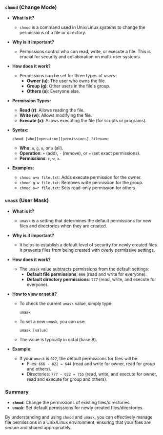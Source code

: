 ### `chmod` (Change Mode)

- **What is it?**
  - `chmod` is a command used in Unix/Linux systems to change the permissions of a file or directory.

- **Why is it important?**
  - Permissions control who can read, write, or execute a file. This is crucial for security and collaboration on multi-user systems.

- **How does it work?**
  - Permissions can be set for three types of users:
    - **Owner (u)**: The user who owns the file.
    - **Group (g)**: Other users in the file's group.
    - **Others (o)**: Everyone else.

- **Permission Types:**
  - **Read (r)**: Allows reading the file.
  - **Write (w)**: Allows modifying the file.
  - **Execute (x)**: Allows executing the file (for scripts or programs).

- **Syntax:**
  ```
  chmod [who][operation][permissions] filename
  ```
  - **Who**: `u`, `g`, `o`, or `a` (all).
  - **Operation**: `+` (add), `-` (remove), or `=` (set exact permissions).
  - **Permissions**: `r`, `w`, `x`.

- **Examples:**
  - `chmod u+x file.txt`: Adds execute permission for the owner.
  - `chmod g-w file.txt`: Removes write permission for the group.
  - `chmod o=r file.txt`: Sets read-only permission for others.

### `umask` (User Mask)

- **What is it?**
  - `umask` is a setting that determines the default permissions for new files and directories when they are created.

- **Why is it important?**
  - It helps to establish a default level of security for newly created files. It prevents files from being created with overly permissive settings.

- **How does it work?**
  - The `umask` value subtracts permissions from the default settings:
    - **Default file permissions**: `666` (read and write for everyone).
    - **Default directory permissions**: `777` (read, write, and execute for everyone).

- **How to view or set it?**
  - To check the current `umask` value, simply type:
    ```
    umask
    ```
  - To set a new `umask`, you can use:
    ```
    umask [value]
    ```
  - The value is typically in octal (base 8).

- **Example:**
  - If your `umask` is `022`, the default permissions for files will be:
    - Files: `666 - 022 = 644` (read and write for owner, read for group and others).
    - Directories: `777 - 022 = 755` (read, write, and execute for owner, read and execute for group and others).

### Summary

- **`chmod`**: Change the permissions of existing files/directories.
- **`umask`**: Set default permissions for newly created files/directories.

By understanding and using `chmod` and `umask`, you can effectively manage file permissions in a Unix/Linux environment, ensuring that your files are secure and shared appropriately.
